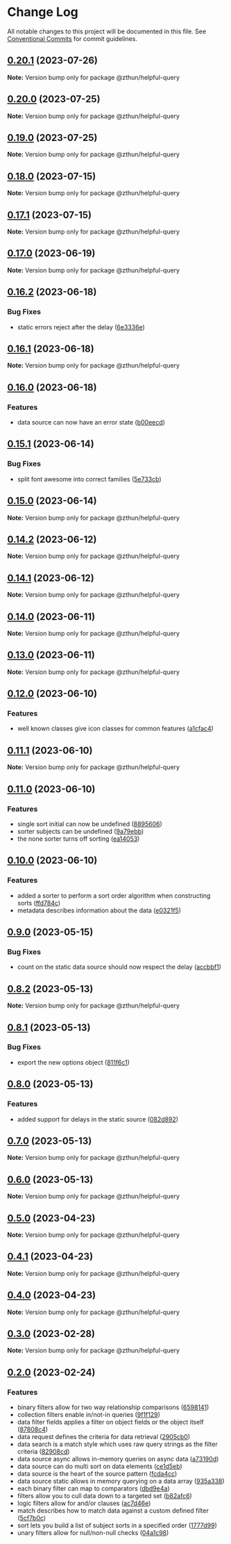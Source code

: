 # Change Log

All notable changes to this project will be documented in this file.
See [Conventional Commits](https://conventionalcommits.org) for commit guidelines.

## [0.20.1](https://github.com/zthun/helpful/compare/v0.20.0...v0.20.1) (2023-07-26)

**Note:** Version bump only for package @zthun/helpful-query





## [0.20.0](https://github.com/zthun/helpful/compare/v0.19.0...v0.20.0) (2023-07-25)

**Note:** Version bump only for package @zthun/helpful-query





## [0.19.0](https://github.com/zthun/helpful/compare/v0.18.0...v0.19.0) (2023-07-25)

**Note:** Version bump only for package @zthun/helpful-query





## [0.18.0](https://github.com/zthun/helpful/compare/v0.17.1...v0.18.0) (2023-07-15)

**Note:** Version bump only for package @zthun/helpful-query





## [0.17.1](https://github.com/zthun/helpful/compare/v0.17.0...v0.17.1) (2023-07-15)

**Note:** Version bump only for package @zthun/helpful-query





## [0.17.0](https://github.com/zthun/helpful/compare/v0.16.2...v0.17.0) (2023-06-19)

**Note:** Version bump only for package @zthun/helpful-query





## [0.16.2](https://github.com/zthun/helpful/compare/v0.16.1...v0.16.2) (2023-06-18)


### Bug Fixes

* static errors reject after the delay ([6e3336e](https://github.com/zthun/helpful/commit/6e3336e1510d2f58da3bb8f9d69cee8022fa6cea))



## [0.16.1](https://github.com/zthun/helpful/compare/v0.16.0...v0.16.1) (2023-06-18)

**Note:** Version bump only for package @zthun/helpful-query





## [0.16.0](https://github.com/zthun/helpful/compare/v0.15.1...v0.16.0) (2023-06-18)


### Features

* data source can now have an error state ([b00eecd](https://github.com/zthun/helpful/commit/b00eecdbf799aed3feae542c3cef5624c33fd363))



## [0.15.1](https://github.com/zthun/helpful/compare/v0.15.0...v0.15.1) (2023-06-14)


### Bug Fixes

* split font awesome into correct families ([5e733cb](https://github.com/zthun/helpful/commit/5e733cbaf939ea6b6b706b5c3acbfb3b86ef3094))



## [0.15.0](https://github.com/zthun/helpful/compare/v0.14.2...v0.15.0) (2023-06-14)

**Note:** Version bump only for package @zthun/helpful-query





## [0.14.2](https://github.com/zthun/helpful/compare/v0.14.1...v0.14.2) (2023-06-12)

**Note:** Version bump only for package @zthun/helpful-query





## [0.14.1](https://github.com/zthun/helpful/compare/v0.14.0...v0.14.1) (2023-06-12)

**Note:** Version bump only for package @zthun/helpful-query





## [0.14.0](https://github.com/zthun/helpful/compare/v0.13.0...v0.14.0) (2023-06-11)

**Note:** Version bump only for package @zthun/helpful-query





## [0.13.0](https://github.com/zthun/helpful/compare/v0.12.0...v0.13.0) (2023-06-11)

**Note:** Version bump only for package @zthun/helpful-query





## [0.12.0](https://github.com/zthun/helpful/compare/v0.11.1...v0.12.0) (2023-06-10)


### Features

* well known classes give icon classes for common features ([a1cfac4](https://github.com/zthun/helpful/commit/a1cfac4a8c28ebf61aca4c91ee5d7dc285b304b0))



## [0.11.1](https://github.com/zthun/helpful/compare/v0.11.0...v0.11.1) (2023-06-10)

**Note:** Version bump only for package @zthun/helpful-query





## [0.11.0](https://github.com/zthun/helpful/compare/v0.10.0...v0.11.0) (2023-06-10)


### Features

* single sort initial can now be undefined ([8895606](https://github.com/zthun/helpful/commit/8895606e1d69a9690e71b6bc12e17def9c29db42))
* sorter subjects can be undefined ([9a79ebb](https://github.com/zthun/helpful/commit/9a79ebb4ea08e4b2dc7c68c2d5cfe1f626f4d70c))
* the none sorter turns off sorting ([ea14053](https://github.com/zthun/helpful/commit/ea14053c0dab14d8ad1f6c8b9ac197052aa4cd09))



## [0.10.0](https://github.com/zthun/helpful/compare/v0.9.0...v0.10.0) (2023-06-10)


### Features

* added a sorter to perform a sort order algorithm when constructing sorts ([ffd784c](https://github.com/zthun/helpful/commit/ffd784c274bc5b6ddd9283ca3678c4bbf05da6ef))
* metadata describes information about the data ([e0321f5](https://github.com/zthun/helpful/commit/e0321f52656b2996f3924c83e9e1dfb6ad7677d6))



## [0.9.0](https://github.com/zthun/helpful/compare/v0.8.2...v0.9.0) (2023-05-15)


### Bug Fixes

* count on the static data source should now respect the delay ([accbbf1](https://github.com/zthun/helpful/commit/accbbf1d31bca9d54140cc175bac7e5223b69725))



## [0.8.2](https://github.com/zthun/helpful/compare/v0.8.1...v0.8.2) (2023-05-13)

**Note:** Version bump only for package @zthun/helpful-query





## [0.8.1](https://github.com/zthun/helpful/compare/v0.8.0...v0.8.1) (2023-05-13)


### Bug Fixes

* export the new options object ([811f6c1](https://github.com/zthun/helpful/commit/811f6c15e193bfc5cf42e452c9ccb738303145fc))



## [0.8.0](https://github.com/zthun/helpful/compare/v0.7.0...v0.8.0) (2023-05-13)


### Features

* added support for delays in the static source ([082d892](https://github.com/zthun/helpful/commit/082d892df54bb678339e8a535e542b257ebafe5e))



## [0.7.0](https://github.com/zthun/helpful/compare/v0.6.0...v0.7.0) (2023-05-13)

**Note:** Version bump only for package @zthun/helpful-query





## [0.6.0](https://github.com/zthun/helpful/compare/v0.5.0...v0.6.0) (2023-05-13)

**Note:** Version bump only for package @zthun/helpful-query





## [0.5.0](https://github.com/zthun/helpful/compare/v0.4.1...v0.5.0) (2023-04-23)

**Note:** Version bump only for package @zthun/helpful-query





## [0.4.1](https://github.com/zthun/helpful/compare/v0.4.0...v0.4.1) (2023-04-23)

**Note:** Version bump only for package @zthun/helpful-query





## [0.4.0](https://github.com/zthun/helpful/compare/v0.3.0...v0.4.0) (2023-04-23)

**Note:** Version bump only for package @zthun/helpful-query





## [0.3.0](https://github.com/zthun/helpful/compare/v0.2.0...v0.3.0) (2023-02-28)

**Note:** Version bump only for package @zthun/helpful-query





## [0.2.0](https://github.com/zthun/helpful/compare/v0.1.0...v0.2.0) (2023-02-24)


### Features

* binary filters allow for two way relationship comparisons ([6598141](https://github.com/zthun/helpful/commit/6598141eb4936088f81f54255084ac12859268e7))
* collection filters enable in/not-in queries ([9f1f129](https://github.com/zthun/helpful/commit/9f1f1293282e9b423c9e10b0c111c2e4a897f5c2))
* data filter fields applies a filter on object fields or the object itself ([87808c4](https://github.com/zthun/helpful/commit/87808c47589f206eba02e4d8d0f6de1d2d9d9408))
* data request defines the criteria for data retrieval ([2905cb0](https://github.com/zthun/helpful/commit/2905cb0f943e01b016def585afd5802840e5ee1e))
* data search is a match style which uses raw query strings as the filter criteria ([82908cd](https://github.com/zthun/helpful/commit/82908cddb3b9f761413db5020d32554431904364))
* data source async allows in-memory queries on async data ([a73190d](https://github.com/zthun/helpful/commit/a73190d0f5296598ab26293d689a4c7c7631c292))
* data source can do multi sort on data elements ([ce1d5eb](https://github.com/zthun/helpful/commit/ce1d5ebc7eb35fc4b7003d5e7e4e18383b4bf7b1))
* data source is the heart of the source pattern ([fcda4cc](https://github.com/zthun/helpful/commit/fcda4ccff049b3cccb521b6bc316c80d30008ec2))
* data source static allows in memory querying on a data array ([935a338](https://github.com/zthun/helpful/commit/935a338a01b707bb2afc11b6b182ab352e9ef964))
* each binary filter can map to comparators ([dbd9e4a](https://github.com/zthun/helpful/commit/dbd9e4ad4c0818869fbc326dedd2d50fcc9539c9))
* filters allow you to cull data down to a targeted set ([b82afc6](https://github.com/zthun/helpful/commit/b82afc64ddcb760bd7f21fc472b9fa7399d55864))
* logic filters allow for and/or clauses ([ac7d46e](https://github.com/zthun/helpful/commit/ac7d46ec83300c83b6511291896b7f2780d2139d))
* match describes how to match data against a custom defined filter ([5cf7b0c](https://github.com/zthun/helpful/commit/5cf7b0c28d12543bbb508836d6370356f5e97fda))
* sort lets you build a list of subject sorts in a specified order ([1777d99](https://github.com/zthun/helpful/commit/1777d99d9f270b1c849dc887ad6c04c435c6ff26))
* unary filters allow for null/non-null checks ([04a1c98](https://github.com/zthun/helpful/commit/04a1c98a07a0d09f8d8710fcfea4c11f40f1356d))
